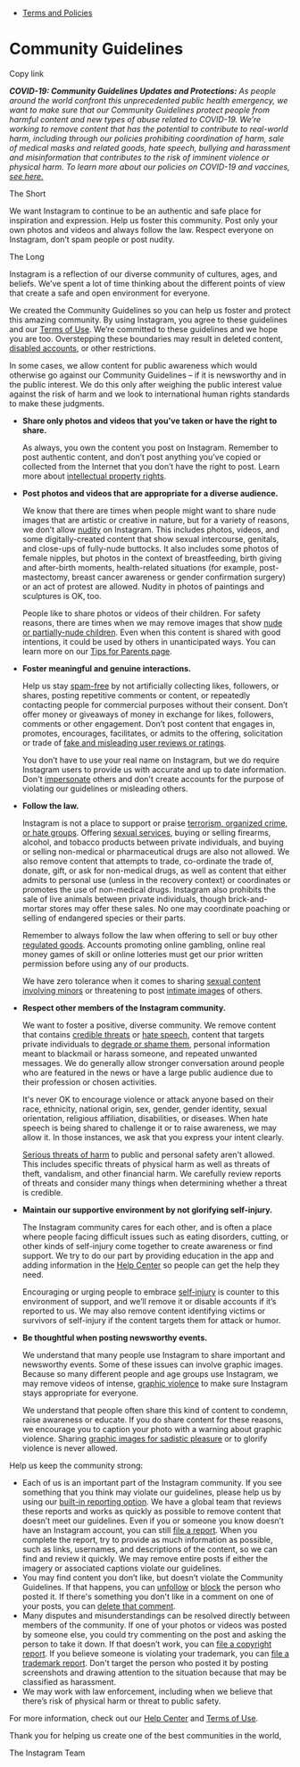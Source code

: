 *   [Terms and Policies](https://help.instagram.com/1417489251945243/?helpref=breadcrumb)

Community Guidelines
====================

Copy link

_**COVID-19: Community Guidelines Updates and Protections:** As people around the world confront this unprecedented public health emergency, we want to make sure that our Community Guidelines protect people from harmful content and new types of abuse related to COVID-19. We’re working to remove content that has the potential to contribute to real-world harm, including through our policies prohibiting coordination of harm, sale of medical masks and related goods, hate speech, bullying and harassment and misinformation that contributes to the risk of imminent violence or physical harm. To learn more about our policies on COVID-19 and vaccines, [see here.](https://help.instagram.com/697825587576762?helpref=faq_content)_

The Short

We want Instagram to continue to be an authentic and safe place for inspiration and expression. Help us foster this community. Post only your own photos and videos and always follow the law. Respect everyone on Instagram, don’t spam people or post nudity.

The Long

Instagram is a reflection of our diverse community of cultures, ages, and beliefs. We’ve spent a lot of time thinking about the different points of view that create a safe and open environment for everyone.

We created the Community Guidelines so you can help us foster and protect this amazing community. By using Instagram, you agree to these guidelines and our [Terms of Use](https://www.instagram.com/legal/terms). We’re committed to these guidelines and we hope you are too. Overstepping these boundaries may result in deleted content, [disabled accounts](https://help.instagram.com/366993040048856?helpref=faq_content), or other restrictions.

In some cases, we allow content for public awareness which would otherwise go against our Community Guidelines – if it is newsworthy and in the public interest. We do this only after weighing the public interest value against the risk of harm and we look to international human rights standards to make these judgments.

*   **Share only photos and videos that you’ve taken or have the right to share.**
    
    As always, you own the content you post on Instagram. Remember to post authentic content, and don’t post anything you’ve copied or collected from the Internet that you don’t have the right to post. Learn more about [intellectual property rights](https://help.instagram.com/126382350847838?helpref=faq_content).
    
*   **Post photos and videos that are appropriate for a diverse audience.**
    
    We know that there are times when people might want to share nude images that are artistic or creative in nature, but for a variety of reasons, we don’t allow [nudity](https://l.instagram.com/?u=https%3A%2F%2Fwww.facebook.com%2Fcommunitystandards%2Fadult_nudity_sexual_activity&e=AT0krc1XbClw_2EUqa4l505JlHTwr7K0v6cGOz5grT94TAhB7Z1DlqHiIxnkZjljTA-uv5g1CiwAvahXxa7WmLoQ9POBJJMxHbxa_cgjP4kLL_nyFIui4jszPB1878gkjnrSiQwLYjWnegyeh_K5DGfX3MiK4GGZL_aSCg) on Instagram. This includes photos, videos, and some digitally-created content that show sexual intercourse, genitals, and close-ups of fully-nude buttocks. It also includes some photos of female nipples, but photos in the context of breastfeeding, birth giving and after-birth moments, health-related situations (for example, post-mastectomy, breast cancer awareness or gender confirmation surgery) or an act of protest are allowed. Nudity in photos of paintings and sculptures is OK, too.
    
    People like to share photos or videos of their children. For safety reasons, there are times when we may remove images that show [nude or partially-nude children](https://l.instagram.com/?u=https%3A%2F%2Fwww.facebook.com%2Fcommunitystandards%2Fchild_nudity_sexual_exploitation&e=AT0krc1XbClw_2EUqa4l505JlHTwr7K0v6cGOz5grT94TAhB7Z1DlqHiIxnkZjljTA-uv5g1CiwAvahXxa7WmLoQ9POBJJMxHbxa_cgjP4kLL_nyFIui4jszPB1878gkjnrSiQwLYjWnegyeh_K5DGfX3MiK4GGZL_aSCg). Even when this content is shared with good intentions, it could be used by others in unanticipated ways. You can learn more on our [Tips for Parents page](https://help.instagram.com/154475974694511/?helpref=faq_content).
    
*   **Foster meaningful and genuine interactions.**
    
    Help us stay [spam-free](https://l.instagram.com/?u=https%3A%2F%2Fwww.facebook.com%2Fcommunitystandards%2Fspam&e=AT0krc1XbClw_2EUqa4l505JlHTwr7K0v6cGOz5grT94TAhB7Z1DlqHiIxnkZjljTA-uv5g1CiwAvahXxa7WmLoQ9POBJJMxHbxa_cgjP4kLL_nyFIui4jszPB1878gkjnrSiQwLYjWnegyeh_K5DGfX3MiK4GGZL_aSCg) by not artificially collecting likes, followers, or shares, posting repetitive comments or content, or repeatedly contacting people for commercial purposes without their consent. Don’t offer money or giveaways of money in exchange for likes, followers, comments or other engagement. Don’t post content that engages in, promotes, encourages, facilitates, or admits to the offering, solicitation or trade of [fake and misleading user reviews or ratings](https://l.instagram.com/?u=https%3A%2F%2Fwww.facebook.com%2Fcommunitystandards%2Ffraud_deception&e=AT0krc1XbClw_2EUqa4l505JlHTwr7K0v6cGOz5grT94TAhB7Z1DlqHiIxnkZjljTA-uv5g1CiwAvahXxa7WmLoQ9POBJJMxHbxa_cgjP4kLL_nyFIui4jszPB1878gkjnrSiQwLYjWnegyeh_K5DGfX3MiK4GGZL_aSCg).
    
    You don’t have to use your real name on Instagram, but we do require Instagram users to provide us with accurate and up to date information. Don't [impersonate](https://l.instagram.com/?u=https%3A%2F%2Fwww.facebook.com%2Fcommunitystandards%2Fmisrepresentation&e=AT0krc1XbClw_2EUqa4l505JlHTwr7K0v6cGOz5grT94TAhB7Z1DlqHiIxnkZjljTA-uv5g1CiwAvahXxa7WmLoQ9POBJJMxHbxa_cgjP4kLL_nyFIui4jszPB1878gkjnrSiQwLYjWnegyeh_K5DGfX3MiK4GGZL_aSCg) others and don't create accounts for the purpose of violating our guidelines or misleading others.
    
*   **Follow the law.**
    
    Instagram is not a place to support or praise [terrorism, organized crime, or hate groups](https://l.instagram.com/?u=https%3A%2F%2Fwww.facebook.com%2Fcommunitystandards%2Fdangerous_individuals_organizations&e=AT0krc1XbClw_2EUqa4l505JlHTwr7K0v6cGOz5grT94TAhB7Z1DlqHiIxnkZjljTA-uv5g1CiwAvahXxa7WmLoQ9POBJJMxHbxa_cgjP4kLL_nyFIui4jszPB1878gkjnrSiQwLYjWnegyeh_K5DGfX3MiK4GGZL_aSCg). Offering [sexual services](https://l.instagram.com/?u=https%3A%2F%2Fwww.facebook.com%2Fcommunitystandards%2Fsexual_solicitation&e=AT0krc1XbClw_2EUqa4l505JlHTwr7K0v6cGOz5grT94TAhB7Z1DlqHiIxnkZjljTA-uv5g1CiwAvahXxa7WmLoQ9POBJJMxHbxa_cgjP4kLL_nyFIui4jszPB1878gkjnrSiQwLYjWnegyeh_K5DGfX3MiK4GGZL_aSCg), buying or selling firearms, alcohol, and tobacco products between private individuals, and buying or selling non-medical or pharmaceutical drugs are also not allowed. We also remove content that attempts to trade, co-ordinate the trade of, donate, gift, or ask for non-medical drugs, as well as content that either admits to personal use (unless in the recovery context) or coordinates or promotes the use of non-medical drugs. Instagram also prohibits the sale of live animals between private individuals, though brick-and-mortar stores may offer these sales. No one may coordinate poaching or selling of endangered species or their parts.
    
    Remember to always follow the law when offering to sell or buy other [regulated goods](https://l.instagram.com/?u=https%3A%2F%2Fwww.facebook.com%2Fcommunitystandards%2Fregulated_goods&e=AT0krc1XbClw_2EUqa4l505JlHTwr7K0v6cGOz5grT94TAhB7Z1DlqHiIxnkZjljTA-uv5g1CiwAvahXxa7WmLoQ9POBJJMxHbxa_cgjP4kLL_nyFIui4jszPB1878gkjnrSiQwLYjWnegyeh_K5DGfX3MiK4GGZL_aSCg). Accounts promoting online gambling, online real money games of skill or online lotteries must get our prior written permission before using any of our products.
    
    We have zero tolerance when it comes to sharing [sexual content involving minors](https://l.instagram.com/?u=https%3A%2F%2Fwww.facebook.com%2Fcommunitystandards%2Fchild_nudity_sexual_exploitation&e=AT0krc1XbClw_2EUqa4l505JlHTwr7K0v6cGOz5grT94TAhB7Z1DlqHiIxnkZjljTA-uv5g1CiwAvahXxa7WmLoQ9POBJJMxHbxa_cgjP4kLL_nyFIui4jszPB1878gkjnrSiQwLYjWnegyeh_K5DGfX3MiK4GGZL_aSCg) or threatening to post [intimate images](https://l.instagram.com/?u=https%3A%2F%2Fwww.facebook.com%2Fcommunitystandards%2Fsexual_exploitation_adults&e=AT0krc1XbClw_2EUqa4l505JlHTwr7K0v6cGOz5grT94TAhB7Z1DlqHiIxnkZjljTA-uv5g1CiwAvahXxa7WmLoQ9POBJJMxHbxa_cgjP4kLL_nyFIui4jszPB1878gkjnrSiQwLYjWnegyeh_K5DGfX3MiK4GGZL_aSCg) of others.
    
*   **Respect other members of the Instagram community.**
    
    We want to foster a positive, diverse community. We remove content that contains [credible threats](https://l.instagram.com/?u=https%3A%2F%2Fwww.facebook.com%2Fcommunitystandards%2Fcredible_violence&e=AT0krc1XbClw_2EUqa4l505JlHTwr7K0v6cGOz5grT94TAhB7Z1DlqHiIxnkZjljTA-uv5g1CiwAvahXxa7WmLoQ9POBJJMxHbxa_cgjP4kLL_nyFIui4jszPB1878gkjnrSiQwLYjWnegyeh_K5DGfX3MiK4GGZL_aSCg) or [hate speech](https://l.instagram.com/?u=https%3A%2F%2Fwww.facebook.com%2Fcommunitystandards%2Fhate_speech&e=AT0krc1XbClw_2EUqa4l505JlHTwr7K0v6cGOz5grT94TAhB7Z1DlqHiIxnkZjljTA-uv5g1CiwAvahXxa7WmLoQ9POBJJMxHbxa_cgjP4kLL_nyFIui4jszPB1878gkjnrSiQwLYjWnegyeh_K5DGfX3MiK4GGZL_aSCg), content that targets private individuals to [degrade or shame them](https://l.instagram.com/?u=https%3A%2F%2Fwww.facebook.com%2Fcommunitystandards%2Fbullying&e=AT0krc1XbClw_2EUqa4l505JlHTwr7K0v6cGOz5grT94TAhB7Z1DlqHiIxnkZjljTA-uv5g1CiwAvahXxa7WmLoQ9POBJJMxHbxa_cgjP4kLL_nyFIui4jszPB1878gkjnrSiQwLYjWnegyeh_K5DGfX3MiK4GGZL_aSCg), personal information meant to blackmail or harass someone, and repeated unwanted messages. We do generally allow stronger conversation around people who are featured in the news or have a large public audience due to their profession or chosen activities.
    
    It's never OK to encourage violence or attack anyone based on their race, ethnicity, national origin, sex, gender, gender identity, sexual orientation, religious affiliation, disabilities, or diseases. When hate speech is being shared to challenge it or to raise awareness, we may allow it. In those instances, we ask that you express your intent clearly.
    
    [Serious threats of harm](https://l.instagram.com/?u=https%3A%2F%2Fwww.facebook.com%2Fcommunitystandards%2Fcredible_violence&e=AT0krc1XbClw_2EUqa4l505JlHTwr7K0v6cGOz5grT94TAhB7Z1DlqHiIxnkZjljTA-uv5g1CiwAvahXxa7WmLoQ9POBJJMxHbxa_cgjP4kLL_nyFIui4jszPB1878gkjnrSiQwLYjWnegyeh_K5DGfX3MiK4GGZL_aSCg) to public and personal safety aren't allowed. This includes specific threats of physical harm as well as threats of theft, vandalism, and other financial harm. We carefully review reports of threats and consider many things when determining whether a threat is credible.
    
*   **Maintain our supportive environment by not glorifying self-injury.**
    
    The Instagram community cares for each other, and is often a place where people facing difficult issues such as eating disorders, cutting, or other kinds of self-injury come together to create awareness or find support. We try to do our part by providing education in the app and adding information in the [Help Center](https://help.instagram.com/) so people can get the help they need.
    
    Encouraging or urging people to embrace [self-injury](https://l.instagram.com/?u=https%3A%2F%2Fwww.facebook.com%2Fcommunitystandards%2Fsuicide_self_injury_violence&e=AT0krc1XbClw_2EUqa4l505JlHTwr7K0v6cGOz5grT94TAhB7Z1DlqHiIxnkZjljTA-uv5g1CiwAvahXxa7WmLoQ9POBJJMxHbxa_cgjP4kLL_nyFIui4jszPB1878gkjnrSiQwLYjWnegyeh_K5DGfX3MiK4GGZL_aSCg) is counter to this environment of support, and we’ll remove it or disable accounts if it’s reported to us. We may also remove content identifying victims or survivors of self-injury if the content targets them for attack or humor.
    
*   **Be thoughtful when posting newsworthy events.**
    
    We understand that many people use Instagram to share important and newsworthy events. Some of these issues can involve graphic images. Because so many different people and age groups use Instagram, we may remove videos of intense, [graphic violence](https://l.instagram.com/?u=https%3A%2F%2Fwww.facebook.com%2Fcommunitystandards%2Fgraphic_violence&e=AT0krc1XbClw_2EUqa4l505JlHTwr7K0v6cGOz5grT94TAhB7Z1DlqHiIxnkZjljTA-uv5g1CiwAvahXxa7WmLoQ9POBJJMxHbxa_cgjP4kLL_nyFIui4jszPB1878gkjnrSiQwLYjWnegyeh_K5DGfX3MiK4GGZL_aSCg) to make sure Instagram stays appropriate for everyone.
    
    We understand that people often share this kind of content to condemn, raise awareness or educate. If you do share content for these reasons, we encourage you to caption your photo with a warning about graphic violence. Sharing [graphic images for sadistic pleasure](https://l.instagram.com/?u=https%3A%2F%2Fwww.facebook.com%2Fcommunitystandards%2Fcruel_insensitive&e=AT0krc1XbClw_2EUqa4l505JlHTwr7K0v6cGOz5grT94TAhB7Z1DlqHiIxnkZjljTA-uv5g1CiwAvahXxa7WmLoQ9POBJJMxHbxa_cgjP4kLL_nyFIui4jszPB1878gkjnrSiQwLYjWnegyeh_K5DGfX3MiK4GGZL_aSCg) or to glorify violence is never allowed.
    

Help us keep the community strong:

*   Each of us is an important part of the Instagram community. If you see something that you think may violate our guidelines, please help us by using our [built-in reporting option](https://help.instagram.com/165828726894770?helpref=faq_content). We have a global team that reviews these reports and works as quickly as possible to remove content that doesn’t meet our guidelines. Even if you or someone you know doesn’t have an Instagram account, you can still [file a report](https://help.instagram.com/contact/383679321740945). When you complete the report, try to provide as much information as possible, such as links, usernames, and descriptions of the content, so we can find and review it quickly. We may remove entire posts if either the imagery or associated captions violate our guidelines.
*   You may find content you don’t like, but doesn’t violate the Community Guidelines. If that happens, you can [unfollow](https://help.instagram.com/286340048138725?helpref=faq_content) or [block](https://help.instagram.com/426700567389543/?helpref=faq_content) the person who posted it. If there's something you don't like in a comment on one of your posts, you can [delete that comment](https://help.instagram.com/289098941190483?helpref=faq_content).
*   Many disputes and misunderstandings can be resolved directly between members of the community. If one of your photos or videos was posted by someone else, you could try commenting on the post and asking the person to take it down. If that doesn’t work, you can [file a copyright report](https://help.instagram.com/126382350847838?helpref=faq_content). If you believe someone is violating your trademark, you can [file a trademark report](https://help.instagram.com/222826637847963?helpref=faq_content). Don't target the person who posted it by posting screenshots and drawing attention to the situation because that may be classified as harassment.
*   We may work with law enforcement, including when we believe that there’s risk of physical harm or threat to public safety.

For more information, check out our [Help Center](https://help.instagram.com/) and [Terms of Use](https://l.instagram.com/?u=http%3A%2F%2Finstagram.com%2Flegal%2Fterms%2F%23&e=AT0krc1XbClw_2EUqa4l505JlHTwr7K0v6cGOz5grT94TAhB7Z1DlqHiIxnkZjljTA-uv5g1CiwAvahXxa7WmLoQ9POBJJMxHbxa_cgjP4kLL_nyFIui4jszPB1878gkjnrSiQwLYjWnegyeh_K5DGfX3MiK4GGZL_aSCg).

Thank you for helping us create one of the best communities in the world,

The Instagram Team